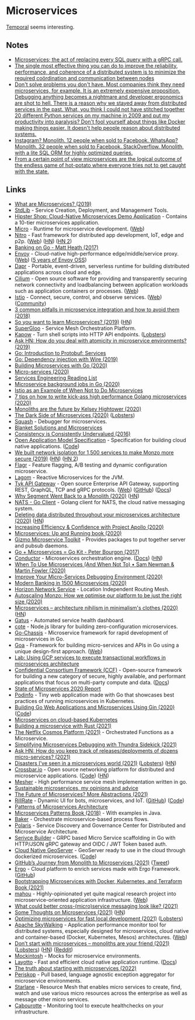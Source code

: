 # Microservices

[Temporal](https://temporal.io) seems interesting.

## Notes

- [Microservices; the act of replacing every SQL query with a gRPC call.](https://twitter.com/davecheney/status/1296033304756404225)
- [The single most effective thing you can do to improve the reliability, performance, and coherence of a distributed system is to minimize the required coördination and communication between nodes](https://twitter.com/peterbourgon/status/1300092429018820616)
- [Don't solve problems you don't have. Most companies think they need microservices, for example. It is an extremely expensive proposition. Debugging anything becomes a nightmare and developer ergonomics are shot to hell. There is a reason why we stayed away from distributed services in the past. What, you think I could not have stitched together 20 different Python services on my machine in 2009 and put my productivity into paralysis? Don't fool yourself about things like Docker making things easier. It doesn't help people reason about distributed systems.](https://news.ycombinator.com/item?id=27092326)
- [Instagram? Monolith. 12 people when sold to Facebook. WhatsApp? Monolith. 32 people when sold to Facebook. StackOverflow. Monolith, with a lite SQL ORM for highly optimized queries.](https://news.ycombinator.com/item?id=27092326)
- [From a certain point of view microservices are the logical outcome of the endless game of hot-potato where everyone tries not to get caught with the state.](https://twitter.com/MissAmyTobey/status/1455362671973265413)

## Links

- [What are Microservices? (2019)](https://www.netlify.com/blog/2019/11/18/what-are-microservices/)
- [StdLib](https://github.com/stdlib/lib) - Service Creation, Deployment, and Management Tools.
- [Hipster Shop: Cloud-Native Microservices Demo Application](https://github.com/GoogleCloudPlatform/microservices-demo) - Contains a 10-tier microservices application.
- [Micro](https://github.com/micro/micro) - Runtime for microservice development. ([Web](https://micro.mu/))
- [Nitro](https://github.com/asim/nitro) - Fast framework for distributed app development, IoT, edge and p2p. ([Web](https://go-nitro.dev/)) ([HN](https://news.ycombinator.com/item?id=21491378)) ([HN 2](https://news.ycombinator.com/item?id=23368451))
- [Banking on Go - Matt Heath (2017)](https://www.youtube.com/watch?v=iRNwLjKeVRE)
- [Envoy](https://github.com/envoyproxy/envoy) - Cloud-native high-performance edge/middle/service proxy. ([Web](https://www.envoyproxy.io/)) ([5 years of Envoy OSS](https://mattklein123.dev/2021/09/14/5-years-envoy-oss/))
- [Dapr](https://github.com/dapr/dapr) - Portable, event-driven, serverless runtime for building distributed applications across cloud and edge.
- [Cilium](https://github.com/cilium/cilium) - Open source software for providing and transparently securing network connectivity and loadbalancing between application workloads such as application containers or processes. ([Web](https://cilium.io/))
- [Istio](https://github.com/istio/istio) - Connect, secure, control, and observe services. ([Web](https://istio.io/)) ([Community](https://github.com/istio/community))
- [3 common pitfalls in microservice integration and how to avoid them (2018)](https://www.youtube.com/watch?v=O2-NHptllKQ)
- [So you want to learn Microservices? (2019)](https://dev.to/kgoralski/deep-dive-into-microservices-architecture-h54) ([HN](https://news.ycombinator.com/item?id=21583072))
- [SuperGloo](https://github.com/solo-io/supergloo) - Service Mesh Orchestration Platform.
- [Kapow](https://github.com/BBVA/kapow) - Turn shell scripts into HTTP API endpoints. ([Lobsters](https://lobste.rs/s/jfydw6/turn_shell_commands_into_apis))
- [Ask HN: How do you deal with atomicity in microservice environments? (2019)](https://news.ycombinator.com/item?id=21656891)
- [Go: Introduction to Protobuf: Services](https://scene-si.org/2019/12/02/introduction-to-protobuf-services/)
- [Go: Dependency injection with Wire (2019)](https://scene-si.org/2019/12/11/dependency-injection-with-wire/)
- [Building Microservices with Go (2020)](https://www.youtube.com/watch?v=VzBGi_n65iU)
- [Micro-services (2020)](http://funcall.blogspot.com/2020/01/micro-services.html)
- [Services Engineering Reading List](https://github.com/mmcgrana/services-engineering)
- [Microservice background jobs in Go (2020)](https://scene-si.org/2020/01/13/microservice-background-jobs/)
- [Istio as an Example of When Not to Do Microservices](https://blog.christianposta.com/microservices/istio-as-an-example-of-when-not-to-do-microservices/)
- [7 tips on how to write kick-ass high performance Golang microservices (2020)](https://medium.com/@jake0malay3/7-tips-on-how-to-write-kick-ass-high-performance-golang-microservices-9f71d4c67a0a)
- [Monoliths are the future by Kelsey Hightower (2020)](https://changelog.com/posts/monoliths-are-the-future)
- [The Dark Side of Microservices (2020)](https://kelda.io/blog/the-dark-side-of-microservices/) ([Lobsters](https://lobste.rs/s/3cmkqs/dark_side_microservices))
- [Squash](https://github.com/solo-io/squash) - Debugger for microservices.
- [Blanket Solutions and Microservices](https://www.stopa.io/post/236)
- [Consistency is Consistently Undervalued (2016)](http://kevinmahoney.co.uk/articles/consistency-consistently-undervalued/)
- [Open Application Model Specification](https://oam.dev/) - Specification for building cloud native applications. ([Code](https://github.com/oam-dev/spec))
- [We built network isolation for 1,500 services to make Monzo more secure (2019)](https://monzo.com/blog/we-built-network-isolation-for-1-500-services) ([HN](https://news.ycombinator.com/item?id=21452643)) ([HN 2](https://news.ycombinator.com/item?id=22725989))
- [Flagr](https://github.com/checkr/flagr) - Feature flagging, A/B testing and dynamic configuration microservice.
- [Lagom](https://github.com/lagom/lagom) - Reactive Microservices for the JVM.
- [Tyk API Gateway](https://github.com/TykTechnologies/tyk) - Open source Enterprise API Gateway, supporting REST, GraphQL, TCP and gRPC protocols. ([Web](https://tyk.io/)) ([GitHub](https://github.com/TykTechnologies)) ([Docs](https://tyk.io/docs/))
- [Why Segment Went Back to a Monolith (2020)](https://www.infoq.com/news/2020/04/microservices-back-again/) ([HN](https://news.ycombinator.com/item?id=23017160))
- [NATS - Go Client](https://github.com/nats-io/nats.go) - Golang client for NATS, the cloud native messaging system.
- [Deleting data distributed throughout your microservices architecture (2020)](https://blog.twitter.com/engineering/en_us/topics/infrastructure/2020/deleting-data-distributed-throughout-your-microservices-architecture.html) ([HN](https://news.ycombinator.com/item?id=23078994))
- [Increasing Efficiency & Confidence with Project Apollo (2020)](https://robinhood.engineering/increasing-efficiency-confidence-with-project-apollo-cea1ebe0f282)
- [Microservices: Up and Running book (2020)](https://www.oreilly.com/library/view/microservices-up-and/9781492075448/)
- [Gizmo Microservice Toolkit](https://github.com/nytimes/gizmo) - Provides packages to put together server and pubsub daemons.
- [Go + Microservices = Go Kit - Peter Bourgon (2017)](https://www.youtube.com/watch?v=NX0sHF8ZZgw)
- [Conductor](https://github.com/Netflix/conductor) - Microservices orchestration engine. ([Docs](https://netflix.github.io/conductor/)) ([HN](https://news.ycombinator.com/item?id=24214735))
- [When To Use Microservices (And When Not To) • Sam Newman & Martin Fowler (2020)](https://www.youtube.com/watch?v=GBTdnfD6s5Q)
- [Improve Your Micro-Services Debugging Environment (2020)](https://medium.com/@moshe.beladev.mb/better-debugging-environment-for-your-micro-services-9420a71b8a37)
- [Modern Banking in 1500 Microservices (2020)](https://www.youtube.com/watch?v=t7iVCIYQbgk)
- [Horizon Network Service](https://github.com/hashicorp/horizon) - Location Independent Routing Mesh.
- [Autoscaling Monzo: How we optimise our platform to be just the right size (2020)](https://monzo.com/blog/2020/10/19/autoscaling-monzo)
- [Microservices – architecture nihilism in minimalism's clothes (2020)](https://vlfig.me/posts/microservices) ([HN](https://news.ycombinator.com/item?id=24963742))
- [Gatus](https://github.com/TwinProduction/gatus) - Automated service health dashboard.
- [cote](https://github.com/dashersw/cote) - Node.js library for building zero-configuration microservices.
- [Go-Chassis](https://github.com/go-chassis/go-chassis) - Microservice framework for rapid development of microservices in Go.
- [Goa](https://github.com/goadesign/goa) - Framework for building micro-services and APIs in Go using a unique design-first approach. ([Web](https://goa.design/))
- [Lab: Using GCP services to execute transactional workflows in microservices architecture](https://github.com/GoogleCloudPlatform/transactional-microservice-examples)
- [Confidential Consortium Framework (CCF)](https://github.com/microsoft/CCF) - Open-source framework for building a new category of secure, highly available, and performant applications that focus on multi-party compute and data. ([Docs](https://microsoft.github.io/CCF/master/))
- [State of Microservices 2020 Report](https://tsh.io/state-of-microservices/)
- [Podinfo](https://github.com/stefanprodan/podinfo) - Tiny web application made with Go that showcases best practices of running microservices in Kubernetes.
- [Building Go Web Applications and Microservices Using Gin (2020)](https://semaphoreci.com/community/tutorials/building-go-web-applications-and-microservices-using-gin) ([Code](https://github.com/gitpod-io/go-gin-app))
- [Microservices on cloud-based Kubernetes](https://github.com/didier-durand/microservices-on-cloud-kubernetes)
- [Building a microservice with Rust (2021)](https://medium.com/tenable-techblog/building-a-microservice-with-rust-23a4de6e5e14)
- [The Netflix Cosmos Platform (2021)](https://netflixtechblog.com/the-netflix-cosmos-platform-35c14d9351ad) - Orchestrated Functions as a Microservice.
- [Simplifying Microservices Debugging with Thundra Sidekick (2021)](https://blog.thundra.io/simplifying-microservices-debugging-with-thundra-sidekick)
- [Ask HN: How do you keep track of releases/deployments of dozens micro-services? (2021)](https://news.ycombinator.com/item?id=26872904)
- [Disasters I've seen in a microservices world (2021)](https://world.hey.com/joaoqalves/disasters-i-ve-seen-in-a-microservices-world-a9137a51) ([Lobsters](https://lobste.rs/s/kyqsmz/disasters_i_ve_seen_microservices_world)) ([HN](https://news.ycombinator.com/item?id=27492594))
- [Crossbar.io](https://crossbar.io/) - Open source networking platform for distributed and microservice applications. ([Code](https://github.com/crossbario/crossbar)) ([HN](https://news.ycombinator.com/item?id=27078792))
- [Mesher](https://github.com/apache/servicecomb-mesher) - High performance service mesh implementation written in go.
- [Sustainable microservices, my opinions and advice](https://alexb.cc/microservices-opinions-and-advice)
- [The Future of Microservices? More Abstractions (2021)](https://thenewstack.io/the-future-of-microservices-more-abstractions/)
- [RillRate](https://rillrate.com/) - Dynamic UI for bots, microservices, and IoT. ([GitHub](https://github.com/rillrate)) ([Code](https://github.com/rillrate/rillrate))
- [Patterns of Microservices Architecture](https://philcalcado.com/microservices-patterns.html)
- [Microservices Patterns Book (2018)](https://microservices.io/book) - With examples in Java.
- [Baker](https://github.com/ing-bank/baker) - Orchestrate microservice-based process flows.
- [Polaris](https://github.com/polarismesh/polaris) - Service Discovery and Governance Center for Distributed and Microservice Architecture.
- [Serivce Builder](https://github.com/cnative/servicebuilder) - GRPC based Micro Service scaffolding in Go with HTTP/JSON gRPC gateway and OIDC / JWT Token based auth.
- [Cloud Native GeoServer](http://geoserver.org/geoserver-cloud/) - GeoServer ready to use in the cloud through dockerized microservices. ([Code](https://github.com/geoserver/geoserver-cloud))
- [GitHub’s Journey from Monolith to Microservices (2021)](https://www.infoq.com/articles/github-monolith-microservices/) ([Tweet](https://twitter.com/SusanPotter/status/1447861936683634692))
- [Ergo](https://cloud.ergo.services/) - Cloud platform to enrich services made with Ergo Framework. ([GitHub](https://github.com/ergo-services))
- [Bootstrapping Microservices with Docker, Kubernetes, and Terraform Book (2021)](https://www.manning.com/books/bootstrapping-microservices-with-docker-kubernetes-and-terraform)
- [mahou](https://github.com/queer/mahou) - Highly-opinionated yet quite magical research project into microservice-oriented application infrastructure. ([Web](https://mahou.io/))
- [What could better cross-(micro)service messaging look like? (2021)](https://b.amy.gg/what-might-messaging-be)
- [Some Thoughts on Microservices (2021)](https://filipnikolovski.com/posts/thoughts-on-microservices/) ([HN](https://news.ycombinator.com/item?id=29379926))
- [Optimizing microservices for fast local development (2021)](https://eng.lyft.com/scaling-productivity-on-microservices-at-lyft-part-2-optimizing-for-fast-local-development-9f27a98b47ee) ([Lobsters](https://lobste.rs/s/jjerlf/optimizing_for_fast_local_development))
- [Apache SkyWalking](https://github.com/apache/skywalking) - Application performance monitor tool for distributed systems, especially designed for microservices, cloud native and container-based (Docker, Kubernetes, Mesos) architectures. ([Web](https://skywalking.apache.org/))
- [Don’t start with microservices – monoliths are your friend (2021)](https://arnoldgalovics.com/microservices-in-production/) ([Lobsters](https://lobste.rs/s/p7l6kz/don_t_start_with_microservices_monoliths)) ([HN](https://news.ycombinator.com/item?id=29576352)) ([Reddit](https://www.reddit.com/r/coding/comments/rhmoki/dont_start_with_microservices_monoliths_are_your/))
- [Mockintosh](https://github.com/up9inc/mockintosh) - Mocks for microservice environments.
- [Layotto](https://github.com/mosn/layotto) - Fast and efficient cloud native application runtime. ([Docs](https://mosn.io/layotto/#/))
- [The truth about starting with microservices (2022)](https://arnoldgalovics.com/truth-about-microservices/)
- [Periskop](https://github.com/periskop-dev/periskop) - Pull based, language agnostic exception aggregator for microservice environments.
- [Starlane](https://github.com/mechtronium/starlane) - Resource Mesh that enables micro services to create, find, watch and use various micro resources across the enterprise as well as message other micro services.
- [Cabourotte](https://github.com/mcorbin/cabourotte) - Monitoring tool to execute healthchecks on your infrastructure.

